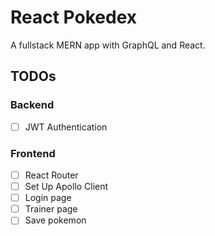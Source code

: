 # React Pokedex
A fullstack MERN app with GraphQL and React.

## TODOs

### Backend
* [ ] JWT Authentication

### Frontend
* [ ] React Router
* [ ] Set Up Apollo Client
* [ ] Login page
* [ ] Trainer page
* [ ] Save pokemon 